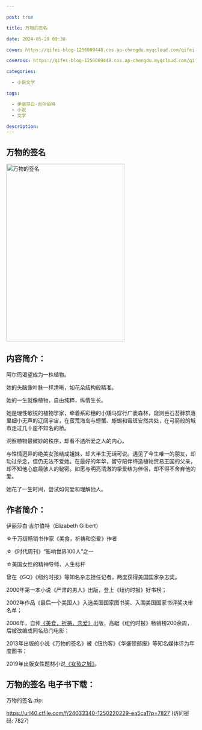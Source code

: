 ```yaml
---

post: true

title: 万物的签名

date: 2024-05-28 09:30

cover: https://qifei-blog-1256009448.cos.ap-chengdu.myqcloud.com/qifei-blog/660016fa9f345e8d0322b4ef.jpg

coveross: https://qifei-blog-1256009448.cos.ap-chengdu.myqcloud.com/qifei-blog/660016fa9f345e8d0322b4ef.jpg

categories:

  - 小说文学

tags:

  - 伊丽莎白·吉尔伯特
  - 小说
  - 文学

description:
---
```


## 万物的签名
<img alt="万物的签名 " class="aligncenter loaded" data-was-processed="true" decoding="async" fetchpriority="high" height="471" src="https://qifei-blog-1256009448.cos.ap-chengdu.myqcloud.com/qifei-blog/660016fa9f345e8d0322b4ef.jpg" style="cursor: zoom-in;" width="314"/>

## 内容简介：

阿尔玛渴望成为一株植物。

她的头脑像叶脉一样清晰，如花朵结构般精准。

她的一生就像植物，自由纯粹，纵情生长。

她是理性敏锐的植物学家，牵着系彩穗的小矮马穿行广袤森林，窥测巨石苔藓群落里细小无声的辽阔宇宙，在蛮荒海岛与螃蟹、蜥蜴和霉斑安然共处，在弓箭般的城市走过几十座不知名的桥。

洞察植物最微妙的秩序，却看不透所爱之人的内心。

与性情迥异的绝美女孩结成姐妹，却大半生无话可说。遇见了今生唯一的朋友，却动过杀念，但仍无法不爱她。在最好的年华，留守陪伴缔造植物贸易王国的父亲，却不知他心底最骇人的秘密。如愿与明亮清澈的挚爱结为伴侣，却不得不舍弃他的爱。

她花了一生时间，尝试如何爱和理解他人。

## 作者简介：

伊丽莎白·吉尔伯特（Elizabeth Gilbert）

☆千万级畅销书作家《美食，祈祷和恋爱》作者

☆《时代周刊》“影响世界100人”之一

☆美国女性的精神导师、人生标杆

曾在《GQ》《纽约时报》等知名杂志担任记者，两度获得美国国家杂志奖。

2000年第一本小说《严肃的男人》出版，登上《纽约时报》好书榜；

2002年作品《最后一个美国人》入选美国国家图书奖、入围美国国家书评奖决审名单；

2006年，自传<a href="https://www.huibooks.com/4347.html">《美食，祈祷，恋爱》</a>出版，高踞《纽约时报》畅销榜200余周，后被改编成同名热门电影；

2013年出版的小说《万物的签名》被《纽约客》《华盛顿邮报》等知名媒体评为年度图书；

2019年出版女性题材小说<a href="https://www.huibooks.com/4086.html">《女孩之城》</a>。

## 万物的签名 电子书下载：



万物的签名.zip: 

https://url40.ctfile.com/f/24033340-1250220229-ea5ca1?p=7827 (访问密码: 7827)
